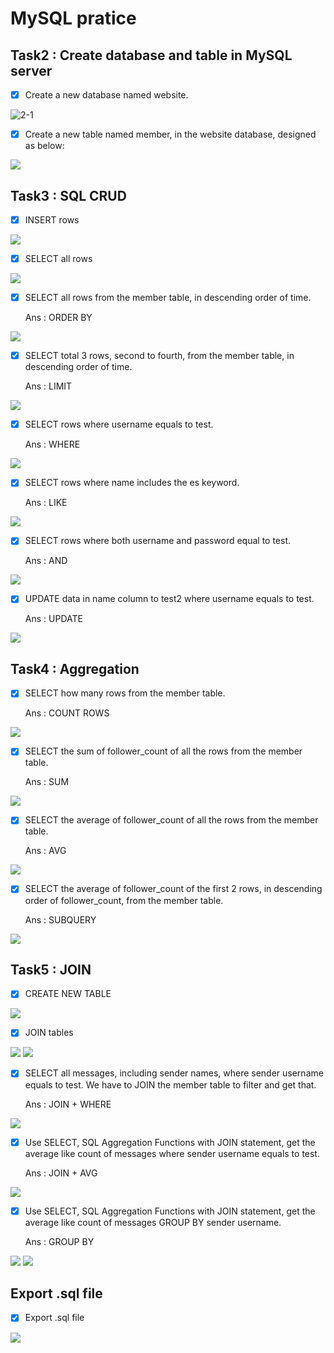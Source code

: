 # MySQL pratice


## Task2 : Create database and table in MySQL server

- [x] Create a new database named website.

      
![2-1](https://github.com/chienhuak/chienhuak.github.io/blob/main/week5/screenshot/task5-2-1.JPG)


- [x] Create a new table named member, in the website database, designed as below:

![](https://github.com/chienhuak/chienhuak.github.io/blob/main/week5/screenshot/task5-2-2.JPG)

## Task3 : SQL CRUD

- [x] INSERT rows

![](https://github.com/chienhuak/chienhuak.github.io/blob/main/week5/screenshot/task5-3-1.JPG)

- [x] SELECT all rows

![](https://github.com/chienhuak/chienhuak.github.io/blob/main/week5/screenshot/task5-3-2.JPG)

- [x] SELECT all rows from the member table, in descending order of time.

    Ans : ORDER BY

![](https://github.com/chienhuak/chienhuak.github.io/blob/main/week5/screenshot/task5-3-3.JPG)

- [x] SELECT total 3 rows, second to fourth, from the member table, in descending order
of time.

    Ans : LIMIT

![](https://github.com/chienhuak/chienhuak.github.io/blob/main/week5/screenshot/task5-3-4.JPG)

- [x] SELECT rows where username equals to test.

    Ans : WHERE

![](https://github.com/chienhuak/chienhuak.github.io/blob/main/week5/screenshot/task5-3-5.JPG)

- [x] SELECT rows where name includes the es keyword.

    Ans : LIKE

![](https://github.com/chienhuak/chienhuak.github.io/blob/main/week5/screenshot/task5-3-6+.JPG)

- [x] SELECT rows where both username and password equal to test.

    Ans : AND

![](https://github.com/chienhuak/chienhuak.github.io/blob/main/week5/screenshot/task5-3-7.JPG)

- [x] UPDATE data in name column to test2 where username equals to test.

    Ans : UPDATE

![](https://github.com/chienhuak/chienhuak.github.io/blob/main/week5/screenshot/task5-3-8++.JPG)


## Task4 : Aggregation

- [x] SELECT how many rows from the member table.

    Ans : COUNT ROWS

![](https://github.com/chienhuak/chienhuak.github.io/blob/main/week5/screenshot/task5-4-1.JPG)

- [x] SELECT the sum of follower_count of all the rows from the member table.

    Ans : SUM

![](https://github.com/chienhuak/chienhuak.github.io/blob/main/week5/screenshot/task5-4-2.JPG)

- [x] SELECT the average of follower_count of all the rows from the member table.

    Ans : AVG

![](https://github.com/chienhuak/chienhuak.github.io/blob/main/week5/screenshot/task5-4-3.JPG)

- [x] SELECT the average of follower_count of the first 2 rows, in descending order of
follower_count, from the member table.

    Ans : SUBQUERY

![](https://github.com/chienhuak/chienhuak.github.io/blob/main/week5/screenshot/task5-4-4.JPG)



## Task5 : JOIN

- [x] CREATE NEW TABLE

![](https://github.com/chienhuak/chienhuak.github.io/blob/main/week5/screenshot/task5-5-1.JPG)

- [x] JOIN tables

![](https://github.com/chienhuak/chienhuak.github.io/blob/main/week5/screenshot/task5-5-2.JPG)
![](https://github.com/chienhuak/chienhuak.github.io/blob/main/week5/screenshot/task5-5-2+.JPG)

- [x] SELECT all messages, including sender names, where sender username equals to test. We have to JOIN the member table to filter and get that.

    Ans : JOIN + WHERE

![](https://github.com/chienhuak/chienhuak.github.io/blob/main/week5/screenshot/task5-5-3.JPG)

- [x] Use SELECT, SQL Aggregation Functions with JOIN statement, get the average like count of messages where sender username equals to test.

    Ans : JOIN + AVG

![](https://github.com/chienhuak/chienhuak.github.io/blob/main/week5/screenshot/task5-5-4.JPG)

- [x] Use SELECT, SQL Aggregation Functions with JOIN statement, get the average like count of messages GROUP BY sender username.

    Ans : GROUP BY

![](https://github.com/chienhuak/chienhuak.github.io/blob/main/week5/screenshot/task5-5-5.JPG)
![](https://github.com/chienhuak/chienhuak.github.io/blob/main/week5/screenshot/task5-5-5+.JPG)


## Export .sql file

- [x] Export .sql file

![](https://github.com/chienhuak/chienhuak.github.io/blob/main/week5/screenshot/export.JPG)









